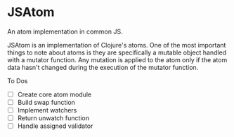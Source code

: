 JSAtom
======

An atom implementation in common JS.

JSAtom is an implementation of Clojure's atoms. One of the most important things to note about
atoms is they are specifically a mutable object handled with a mutator function.  Any mutation is applied
to the atom only if the atom data hasn't changed during the execution of the mutator function.

To Dos

- [ ] Create core atom module
- [ ] Build swap function
- [ ] Implement watchers
- [ ] Return unwatch function
- [ ] Handle assigned validator
